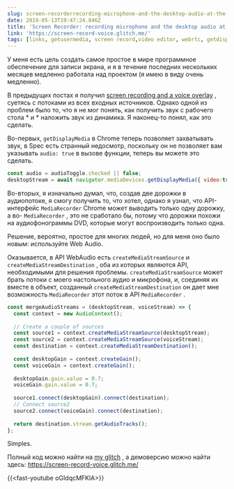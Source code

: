 ```yaml
---
slug: screen-recorderrecording-microphone-and-the-desktop-audio-at-the-same-time
date: 2019-05-13T19:47:24.846Z
title: 'Screen Recorder: recording microphone and the desktop audio at the same time'
link: 'https://screen-record-voice.glitch.me/'
tags: [links, getusermedia, screen record,video editor, webrtc, getdisplaymedia]
---
```

У меня есть цель создать самое простое в мире программное обеспечение для записи экрана, и я в течение последних нескольких месяцев медленно работала над проектом (я имею в виду очень медленно).

В предыдущих постах я получил [screen recording and a voice overlay](/building-a-video-editor-on-the-web-screencasting/) , суетясь с потоками из всех входных источников. Однако одной из проблем было то, что я не мог понять, как получить звук с рабочего стола * и * наложить звук из динамика. Я наконец-то понял, как это сделать.

Во-первых, `getDisplayMedia` в Chrome теперь позволяет захватывать звук, в Spec есть странный недосмотр, поскольку он не позволяет вам указывать `audio: true` в вызове функции, теперь вы можете это сделать.

```javascript
const audio = audioToggle.checked || false;
desktopStream = await navigator.mediaDevices.getDisplayMedia({ video:true, audio: audio });
```

Во-вторых, я изначально думал, что, создав две дорожки в аудиопотоке, я смогу получить то, что хотел, однако я узнал, что API-интерфейс `MediaRecorder` Chrome может выводить только одну дорожку, а во- `MediaRecorder` , это не сработало бы, потому что дорожки похожи на аудиофонограммы DVD, которые могут воспроизводить только одна.

Решение, вероятно, простое для многих людей, но для меня оно было новым: используйте Web Audio.

Оказывается, в API WebAudio есть `createMediaStreamSource` и `createMediaStreamDestination` , оба из которых являются API, необходимыми для решения проблемы. `createMediaStreamSource` может брать потоки с моего настольного аудио и микрофона, и, соединяя их вместе в объект, созданный `createMediaStreamDestination` он дает мне возможность `MediaRecorder` этот поток в API `MediaRecorder` .

```javascript
const mergeAudioStreams = (desktopStream, voiceStream) => {
  const context = new AudioContext();
    
  // Create a couple of sources
  const source1 = context.createMediaStreamSource(desktopStream);
  const source2 = context.createMediaStreamSource(voiceStream);
  const destination = context.createMediaStreamDestination();
  
  const desktopGain = context.createGain();
  const voiceGain = context.createGain();
    
  desktopGain.gain.value = 0.7;
  voiceGain.gain.value = 0.7;
   
  source1.connect(desktopGain).connect(destination);
  // Connect source2
  source2.connect(voiceGain).connect(destination);
    
  return destination.stream.getAudioTracks();
};
```

Simples.

Полный код можно найти на [my glitch](https://glitch.com/edit/#!/screen-record-voice) , а демоверсию можно найти здесь: https://screen-record-voice.glitch.me/

{{&lt;fast-youtube oGIdqcMFKlA&gt;}}

